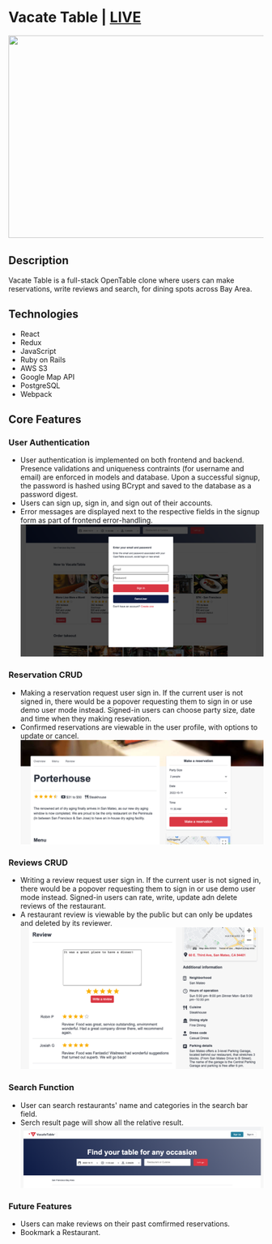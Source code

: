 # **Vacate Table** | [LIVE](https://vacate-table.herokuapp.com/)

<img src="https://github.com/TaoweiLi/Vacate_table_project/raw/main/vtable_frontend/asset/Recording%202022-10-11%20at%2011.25.11.gif" width="750" height="400">

## **Description**
Vacate Table is a full-stack OpenTable clone where users can make reservations, write reviews and search, for dining spots across Bay Area.


## **Technologies**
- React
- Redux
- JavaScript
- Ruby on Rails
- AWS S3
- Google Map API
- PostgreSQL
- Webpack

## **Core Features**


### **User Authentication**
- User authentication is implemented on both frontend and backend. Presence validations and uniqueness contraints (for username and email) are enforced in models and database. Upon a successful signup, the password is hashed using BCrypt and saved to the database as a password digest.
- Users can sign up, sign in, and sign out of their accounts.
- Error messages are displayed next to the respective fields in the signup form as part of frontend error-handling.
![alt text](https://github.com/TaoweiLi/Vacate_table_project/raw/main/vtable_frontend/asset/sign-in.png)

### **Reservation CRUD**
- Making a reservation request user sign in. If the current user is not signed in, there would be a popover requesting them to sign in or use demo user mode instead. Signed-in users can choose party size, date and time when they making resevation.
- Confirmed reservations are viewable in the user profile, with options to update or cancel.
![alt text](https://github.com/TaoweiLi/Vacate_table_project/raw/main/vtable_frontend/asset/reservation.png)

### **Reviews CRUD**
- Writing a review request user sign in. If the current user is not signed in, there would be a popover requesting them to sign in or use demo user mode instead. Signed-in users can rate, write, update adn delete reviews of the restaurant.
- A restaurant review is viewable by the public but can only be updates and deleted by its reviewer.
![alt text](https://github.com/TaoweiLi/Vacate_table_project/raw/main/vtable_frontend/asset/review.png)
### **Search Function**
- User can search restaurants' name and categories in the search bar field.
- Serch result page will show all the relative result.
![alt text](https://github.com/TaoweiLi/Vacate_table_project/raw/main/vtable_frontend/asset/search.png)

### **Future Features**
- Users can make reviews on their past comfirmed reservations.
- Bookmark a Restaurant.
